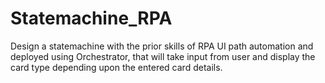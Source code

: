 # Statemachine_RPA
Design a statemachine with the prior skills of RPA UI path automation and deployed using Orchestrator, that will take input from user and display the card type depending upon the entered card details.
